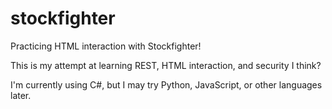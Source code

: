 # stockfighter
Practicing HTML interaction with Stockfighter!

This is my attempt at learning REST, HTML interaction, and security I think?

I'm currently using C#, but I may try Python, JavaScript, or other languages later.
